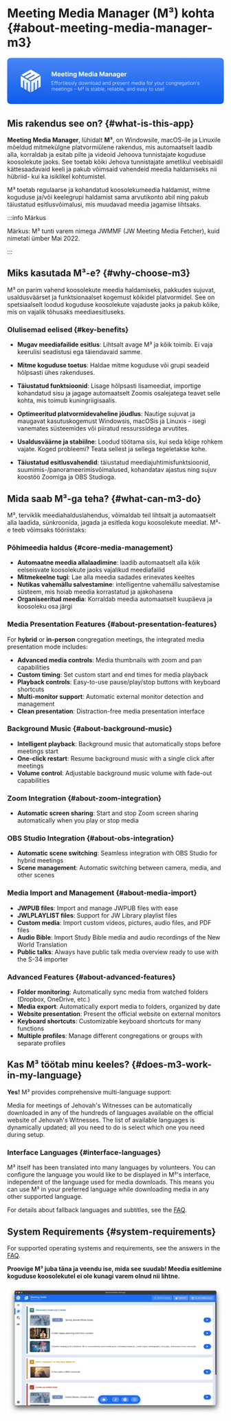 # Meeting Media Manager (M³) kohta {#about-meeting-media-manager-m3}

![M³ banner](./../assets/m3-banner.png)

## Mis rakendus see on? {#what-is-this-app}

**Meeting Media Manager**, lühidalt **M³**, on Windowsile, macOS-ile ja Linuxile mõeldud mitmekülgne platvormiülene rakendus, mis automaatselt laadib alla, korraldab ja esitab pilte ja videoid Jehoova tunnistajate koguduse koosolekute jaoks. See toetab kõiki Jehova tunnistajate ametlikul veebisaidil kättesaadavaid keeli ja pakub võimsaid vahendeid meedia haldamiseks nii hübriid- kui ka isiklikel kohtumistel.

M³ toetab regulaarse ja kohandatud koosolekumeedia haldamist, mitme koguduse ja/või keelegrupi haldamist sama arvutikonto abil ning pakub täiustatud esitlusvõimalusi, mis muudavad meedia jagamise lihtsaks.

:::info Märkus

Märkus: M³ tunti varem nimega JWMMF (JW Meeting Media Fetcher), kuid nimetati ümber Mai 2022.

:::

## Miks kasutada M³-e? {#why-choose-m3}

M³ on parim vahend koosolekute meedia haldamiseks, pakkudes sujuvat, usaldusväärset ja funktsionaalset kogemust kõikidel platvormidel. See on spetsiaalselt loodud koguduse koosolekute vajaduste jaoks ja pakub kõike, mis on vajalik tõhusaks meediaesitluseks.

### Olulisemad eelised {#key-benefits}

- **Mugav meediafailide esitlus**: Lihtsalt avage M³ ja kõik toimib. Ei vaja keerulisi seadistusi ega täiendavaid samme.

- **Mitme koguduse toetus**: Haldae mitme koguduse või grupi seadeid hõlpsasti ühes rakenduses.

- **Täiustatud funktsioonid**: Lisage hõlpsasti lisameediat, importige kohandatud sisu ja jagage automaatselt Zoomis osalejatega teavet selle kohta, mis toimub kuningriigisaalis.

- **Optimeeritud platvormidevaheline jõudlus**: Nautige sujuvat ja maugavat kasutuskogemust Windowsis, macOSis ja Linuxis - isegi vanemates süsteemides või piiratud ressurssidega arvutites.

- **Usaldusväärne ja stabiilne**: Loodud töötama siis, kui seda kõige rohkem vajate. Koged probleemi? Teata sellest ja sellega tegeletakse kohe.

- **Täiustatud esitlusvahendid**: täiustatud meediajuhtimisfunktsioonid, suumimis-/panorameerimisvõimalused, kohandatav ajastus ning sujuv koostöö Zoomiga ja OBS Studioga.

## Mida saab M³-ga teha? {#what-can-m3-do}

M³, terviklik meediahalduslahendus, võimaldab teil lihtsalt ja automaatselt alla laadida, sünkroonida, jagada ja esitleda kogu koosolekute meediat. M³-e teeb võimsaks tööriistaks:

### Põhimeedia haldus {#core-media-management}

- **Automaatne meedia allalaadimine**: laadib automaatselt alla kõik eelseisvate koosolekute jaoks vajalikud meediafailid
- **Mitmekeelne tugi**: Lae alla meedia sadades erinevates keeltes
- **Nutikas vahemällu salvestamine**: intelligentne vahemällu salvestamise süsteem, mis hoiab meedia korrastatud ja ajakohasena
- **Organiseeritud meedia**: Korraldab meedia automaatselt kuupäeva ja koosoleku osa järgi

### Media Presentation Features {#about-presentation-features}

For **hybrid** or **in-person** congregation meetings, the integrated media presentation mode includes:

- **Advanced media controls**: Media thumbnails with zoom and pan capabilities
- **Custom timing**: Set custom start and end times for media playback
- **Playback controls**: Easy-to-use pause/play/stop buttons with keyboard shortcuts
- **Multi-monitor support**: Automatic external monitor detection and management
- **Clean presentation**: Distraction-free media presentation interface

### Background Music {#about-background-music}

- **Intelligent playback**: Background music that automatically stops before meetings start
- **One-click restart**: Resume background music with a single click after meetings
- **Volume control**: Adjustable background music volume with fade-out capabilities

### Zoom Integration {#about-zoom-integration}

- **Automatic screen sharing**: Start and stop Zoom screen sharing automatically when you play or stop media

### OBS Studio Integration {#about-obs-integration}

- **Automatic scene switching**: Seamless integration with OBS Studio for hybrid meetings
- **Scene management**: Automatic switching between camera, media, and other scenes

### Media Import and Management {#about-media-import}

- **JWPUB files**: Import and manage JWPUB files with ease
- **JWLPLAYLIST files**: Support for JW Library playlist files
- **Custom media**: Import custom videos, pictures, audio files, and PDF files
- **Audio Bible**: Import Study Bible media and audio recordings of the New World Translation
- **Public talks**: Always have public talk media overview ready to use with the S-34 importer

### Advanced Features {#about-advanced-features}

- **Folder monitoring**: Automatically sync media from watched folders (Dropbox, OneDrive, etc.)
- **Media export**: Automatically export media to folders, organized by date
- **Website presentation**: Present the official website on external monitors
- **Keyboard shortcuts**: Customizable keyboard shortcuts for many functions
- **Multiple profiles**: Manage different congregations or groups with separate profiles

## Kas M³ töötab minu keeles? {#does-m3-work-in-my-language}

**Yes!** M³ provides comprehensive multi-language support:

Media for meetings of Jehovah's Witnesses can be automatically downloaded in any of the hundreds of languages available on the official website of Jehovah's Witnesses. The list of available languages is dynamically updated; all you need to do is select which one you need during setup.

### Interface Languages {#interface-languages}

M³ itself has been translated into many languages by volunteers. You can configure the language you would like to be displayed in M³'s interface, independent of the language used for media downloads. This means you can use M³ in your preferred language while downloading media in any other supported language.

For details about fallback languages and subtitles, see the [FAQ](faq#language-support).

## System Requirements {#system-requirements}

For supported operating systems and requirements, see the answers in the [FAQ](faq#technical-questions).

**Proovige M³ juba täna ja veendu ise, mida see suudab! Meedia esitlemine koguduse koosolekutel ei ole kunagi varem olnud nii lihtne.**

![M³ preview](./../assets/m3-preview.png)
